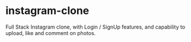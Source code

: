 # instagram-clone

Full Stack Instagram clone, with Login / SignUp features, and capability to upload, like and comment on photos.
